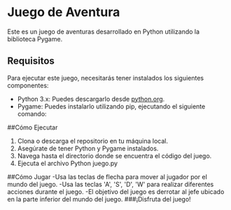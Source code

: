 # Juego de Aventura

Este es un juego de aventuras desarrollado en Python utilizando la biblioteca Pygame.

## Requisitos

Para ejecutar este juego, necesitarás tener instalados los siguientes componentes:

- Python 3.x: Puedes descargarlo desde [python.org](https://www.python.org/).
- Pygame: Puedes instalarlo utilizando pip, ejecutando el siguiente comando:


##Cómo Ejecutar
1. Clona o descarga el repositorio en tu máquina local.
2. Asegúrate de tener Python y Pygame instalados.
3. Navega hasta el directorio donde se encuentra el código del juego.
4. Ejecuta el archivo Python juego.py 

   
##Cómo Jugar
-Usa las teclas de flecha para mover al jugador por el mundo del juego.
-Usa las teclas 'A', 'S', 'D', 'W' para realizar diferentes acciones durante el juego.
-El objetivo del juego es derrotar al jefe ubicado en la parte inferior del mundo del juego.
###¡Disfruta del juego!
